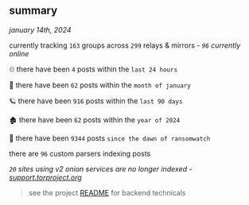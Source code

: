 
## summary
_january 14th, 2024_

currently tracking `163` groups across `299` relays & mirrors - _`96` currently online_

⏲ there have been `4` posts within the `last 24 hours`

🦈 there have been `62` posts within the `month of january`

🪐 there have been `916` posts within the `last 90 days`

🏚 there have been `62` posts within the `year of 2024`

🦕 there have been `9344` posts `since the dawn of ransomwatch`

there are `96` custom parsers indexing posts

_`20` sites using v2 onion services are no longer indexed - [support.torproject.org](https://support.torproject.org/onionservices/v2-deprecation/)_

> see the project [README](https://github.com/joshhighet/ransomwatch#ransomwatch--) for backend technicals
